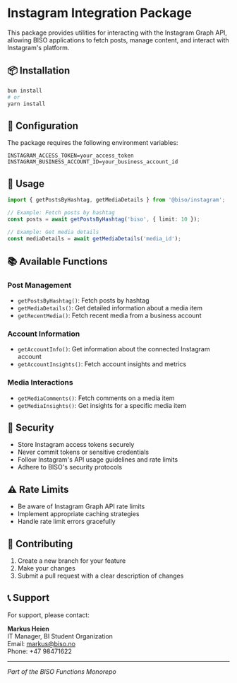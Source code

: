 # Instagram Integration Package

This package provides utilities for interacting with the Instagram Graph API, allowing BISO applications to fetch posts, manage content, and interact with Instagram's platform.

## 📦 Installation

```bash
bun install
# or
yarn install
```

## 🔧 Configuration

The package requires the following environment variables:

```env
INSTAGRAM_ACCESS_TOKEN=your_access_token
INSTAGRAM_BUSINESS_ACCOUNT_ID=your_business_account_id
```

## 🚀 Usage

```typescript
import { getPostsByHashtag, getMediaDetails } from '@biso/instagram';

// Example: Fetch posts by hashtag
const posts = await getPostsByHashtag('biso', { limit: 10 });

// Example: Get media details
const mediaDetails = await getMediaDetails('media_id');
```

## 📚 Available Functions

### Post Management
- `getPostsByHashtag()`: Fetch posts by hashtag
- `getMediaDetails()`: Get detailed information about a media item
- `getRecentMedia()`: Fetch recent media from a business account

### Account Information
- `getAccountInfo()`: Get information about the connected Instagram account
- `getAccountInsights()`: Fetch account insights and metrics

### Media Interactions
- `getMediaComments()`: Fetch comments on a media item
- `getMediaInsights()`: Get insights for a specific media item

## 🔐 Security

- Store Instagram access tokens securely
- Never commit tokens or sensitive credentials
- Follow Instagram's API usage guidelines and rate limits
- Adhere to BISO's security protocols

## ⚠️ Rate Limits

- Be aware of Instagram Graph API rate limits
- Implement appropriate caching strategies
- Handle rate limit errors gracefully

## 🤝 Contributing

1. Create a new branch for your feature
2. Make your changes
3. Submit a pull request with a clear description of changes

## 📞 Support

For support, please contact:

**Markus Heien**  
IT Manager, BI Student Organization  
Email: [markus@biso.no](mailto:markus@biso.no)  
Phone: +47 98471622

---

*Part of the BISO Functions Monorepo* 